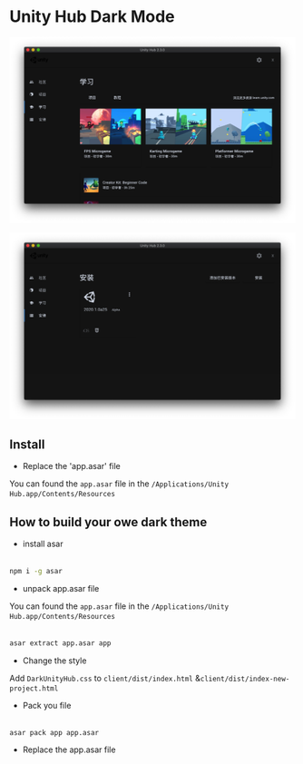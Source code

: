 # Unity Hub Dark Mode

![Alt text](./images/image1.png)

![Alt text](./images/image2.png)

## Install

- Replace the 'app.asar' file

You can found the `app.asar` file in the `/Applications/Unity Hub.app/Contents/Resources`

## How to build your owe dark theme

- install asar

```bash

npm i -g asar

```

- unpack app.asar file

You can found the `app.asar` file in the `/Applications/Unity Hub.app/Contents/Resources`

```bash

asar extract app.asar app

```

- Change the style

Add `DarkUnityHub.css` to `client/dist/index.html` &`client/dist/index-new-project.html`

- Pack you file

```bash

asar pack app app.asar

```

- Replace the app.asar file
